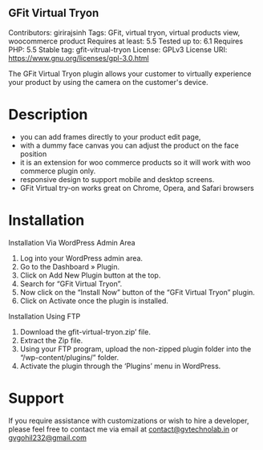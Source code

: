 ## GFit Virtual Tryon

Contributors: girirajsinh
Tags: GFit, virtual tryon, virtual products view, woocommerce product
Requires at least: 5.5
Tested up to: 6.1
Requires PHP: 5.5
Stable tag: gfit-vitrual-tryon
License: GPLv3
License URI: https://www.gnu.org/licenses/gpl-3.0.html

The GFit Virtual Tryon plugin allows your customer to virtually experience your product by using the camera on the customer\'s device.

# Description

- you can add frames directly to your product edit page,
- with a dummy face canvas you can adjust the product on the face position
- it is an extension for woo commerce products so it will work with woo commerce plugin only.
- responsive design to support mobile and desktop screens.
- GFit Virtual try-on works great on Chrome, Opera, and Safari browsers

# Installation

Installation Via WordPress Admin Area

1. Log into your WordPress admin area.
2. Go to the Dashboard » Plugin.
3. Click on Add New Plugin button at the top.
4. Search for “GFit Virtual Tryon”.
5. Now click on the “Install Now” button of the “GFit Virtual Tryon” plugin.
6. Click on Activate once the plugin is installed.

Installation Using FTP

1. Download the gfit-virtual-tryon.zip’ file.
2. Extract the Zip file.
3. Using your FTP program, upload the non-zipped plugin folder into the “/wp-content/plugins/” folder.
4. Activate the plugin through the ‘Plugins’ menu in WordPress.

# Support
If you require assistance with customizations or wish to hire a developer, 
please feel free to contact me via email at contact@gvtechnolab.in or gvgohil232@gmail.com